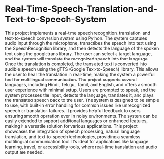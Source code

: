 # Real-Time-Speech-Translation-and-Text-to-Speech-System
This project implements a real-time speech recognition, translation, and text-to-speech conversion system using Python. The system captures audio input through the microphone, transcribes the speech into text using the SpeechRecognition library, and then detects the language of the spoken text using the googletrans library. The user can select a target language, and the system will translate the recognized speech into that language. Once the translation is completed, the translated text is converted into audible speech using the gTTS (Google Text-to-Speech) library. This allows the user to hear the translation in real-time, making the system a powerful tool for multilingual communication. The project supports several languages, including Hindi, Telugu, Tamil, and English, and offers a smooth user experience with minimal setup. Users are prompted to speak, and the system processes the input, detects the language, translates it, and plays the translated speech back to the user. The system is designed to be simple to use, with built-in error handling for common issues like unrecognized speech or translation failures. It provides helpful feedback to users, ensuring smooth operation even in noisy environments. The system can be easily extended to support additional languages or enhanced features, making it a versatile solution for various applications. This project showcases the integration of speech processing, natural language translation, and text-to-speech technologies, providing a seamless multilingual communication tool. It’s ideal for applications like language learning, travel, or accessibility tools, where real-time translation and audio output are needed.
